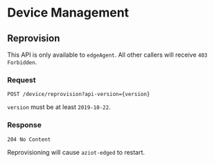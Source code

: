 # Device Management

## Reprovision

This API is only available to `edgeAgent`. All other callers will receive `403 Forbidden`.

### Request
```
POST /device/reprovision?api-version={version}
```

`version` must be at least `2019-10-22`.

### Response
```
204 No Content
```

Reprovisioning will cause `aziot-edged` to restart.
